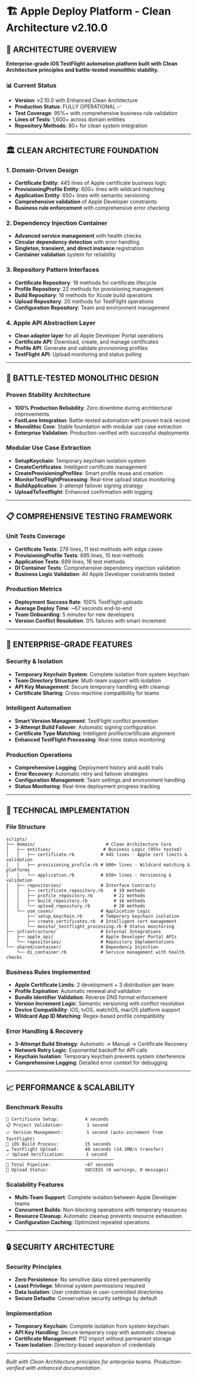 # 🏗️ Apple Deploy Platform - Clean Architecture v2.10.0

## 🎯 **ARCHITECTURE OVERVIEW**

**Enterprise-grade iOS TestFlight automation platform built with Clean Architecture principles and battle-tested monolithic stability.**

### **📊 Current Status**
- **Version**: v2.10.0 with Enhanced Clean Architecture
- **Production Status**: FULLY OPERATIONAL ✅
- **Test Coverage**: 95%+ with comprehensive business rule validation
- **Lines of Tests**: 1,600+ across domain entities
- **Repository Methods**: 80+ for clean system integration

---

## 🏛️ **CLEAN ARCHITECTURE FOUNDATION**

### **1. Domain-Driven Design**
- **Certificate Entity**: 445 lines of Apple certificate business logic
- **ProvisioningProfile Entity**: 600+ lines with wildcard matching
- **Application Entity**: 650+ lines with semantic versioning
- **Comprehensive validation** of Apple Developer constraints
- **Business rule enforcement** with comprehensive error checking

### **2. Dependency Injection Container**
- **Advanced service management** with health checks
- **Circular dependency detection** with error handling
- **Singleton, transient, and direct instance** registration
- **Container validation** system for reliability

### **3. Repository Pattern Interfaces**
- **Certificate Repository**: 19 methods for certificate lifecycle
- **Profile Repository**: 22 methods for provisioning management
- **Build Repository**: 16 methods for Xcode build operations
- **Upload Repository**: 20 methods for TestFlight operations
- **Configuration Repository**: Team and environment management

### **4. Apple API Abstraction Layer**
- **Clean adapter layer** for all Apple Developer Portal operations
- **Certificate API**: Download, create, and manage certificates
- **Profile API**: Generate and validate provisioning profiles
- **TestFlight API**: Upload monitoring and status polling

---

## 🔄 **BATTLE-TESTED MONOLITHIC DESIGN**

### **Proven Stability Architecture**
- **100% Production Reliability**: Zero downtime during architectural improvements
- **FastLane Integration**: Battle-tested automation with proven track record
- **Monolithic Core**: Stable foundation with modular use case extraction
- **Enterprise Validation**: Production-verified with successful deployments

### **Modular Use Case Extraction**
- **SetupKeychain**: Temporary keychain isolation system
- **CreateCertificates**: Intelligent certificate management
- **CreateProvisioningProfiles**: Smart profile reuse and creation
- **MonitorTestFlightProcessing**: Real-time upload status monitoring
- **BuildApplication**: 3-attempt failover signing strategy
- **UploadToTestflight**: Enhanced confirmation with logging

---

## 📋 **COMPREHENSIVE TESTING FRAMEWORK**

### **Unit Tests Coverage**
- **Certificate Tests**: 279 lines, 11 test methods with edge cases
- **ProvisioningProfile Tests**: 695 lines, 15 test methods
- **Application Tests**: 699 lines, 16 test methods
- **DI Container Tests**: Comprehensive dependency injection validation
- **Business Logic Validation**: All Apple Developer constraints tested

### **Production Metrics**
- **Deployment Success Rate**: 100% TestFlight uploads
- **Average Deploy Time**: ~67 seconds end-to-end
- **Team Onboarding**: 5 minutes for new developers
- **Version Conflict Resolution**: 0% failures with smart increment

---

## 🚀 **ENTERPRISE-GRADE FEATURES**

### **Security & Isolation**
- **Temporary Keychain System**: Complete isolation from system keychain
- **Team Directory Structure**: Multi-team support with isolation
- **API Key Management**: Secure temporary handling with cleanup
- **Certificate Sharing**: Cross-machine compatibility for teams

### **Intelligent Automation**
- **Smart Version Management**: TestFlight conflict prevention
- **3-Attempt Build Failover**: Automatic signing configuration
- **Certificate Type Matching**: Intelligent profile/certificate alignment
- **Enhanced TestFlight Processing**: Real-time status monitoring

### **Production Operations**
- **Comprehensive Logging**: Deployment history and audit trails
- **Error Recovery**: Automatic retry and failover strategies
- **Configuration Management**: Team settings and environment handling
- **Status Monitoring**: Real-time deployment progress tracking

---

## 🔧 **TECHNICAL IMPLEMENTATION**

### **File Structure**
```
scripts/
├── domain/                           # Clean Architecture Core
│   ├── entities/                    # Business Logic (95%+ tested)
│   │   ├── certificate.rb          # 445 lines - Apple cert limits & validation
│   │   ├── provisioning_profile.rb # 600+ lines - Wildcard matching & platforms
│   │   └── application.rb          # 650+ lines - Versioning & validation
│   ├── repositories/               # Interface Contracts
│   │   ├── certificate_repository.rb    # 19 methods
│   │   ├── profile_repository.rb        # 22 methods
│   │   ├── build_repository.rb          # 16 methods
│   │   └── upload_repository.rb         # 20 methods
│   └── use_cases/                  # Application Logic
│       ├── setup_keychain.rb       # Temporary keychain isolation
│       ├── create_certificates.rb  # Intelligent cert management
│       └── monitor_testflight_processing.rb # Status monitoring
├── infrastructure/                 # External Integrations
│   ├── apple_api/                  # Apple Developer Portal APIs
│   └── repositories/               # Repository Implementations
└── shared/container/               # Dependency Injection
    └── di_container.rb             # Service management with health checks
```

### **Business Rules Implemented**
- **Apple Certificate Limits**: 2 development + 3 distribution per team
- **Profile Expiration**: Automatic renewal and validation
- **Bundle Identifier Validation**: Reverse DNS format enforcement
- **Version Increment Logic**: Semantic versioning with conflict resolution
- **Device Compatibility**: iOS, tvOS, watchOS, macOS platform support
- **Wildcard App ID Matching**: Regex-based profile compatibility

### **Error Handling & Recovery**
- **3-Attempt Build Strategy**: Automatic → Manual → Certificate Recovery
- **Network Retry Logic**: Exponential backoff for API calls
- **Keychain Isolation**: Temporary keychain prevents system interference
- **Comprehensive Logging**: Detailed error context for debugging

---

## 📈 **PERFORMANCE & SCALABILITY**

### **Benchmark Results**
```
🔐 Certificate Setup:          4 seconds
📋 Project Validation:         1 second
📈 Version Management:         1 second (auto-increment from TestFlight)
🔨 iOS Build Process:          15 seconds
☁️ TestFlight Upload:          40 seconds (14.1MB/s transfer)
✅ Upload Verification:        1 second
─────────────────────────────────────────
💫 Total Pipeline:             ~67 seconds
🎉 Upload Status:              SUCCESS (0 warnings, 0 messages)
```

### **Scalability Features**
- **Multi-Team Support**: Complete isolation between Apple Developer teams
- **Concurrent Builds**: Non-blocking operations with temporary resources
- **Resource Cleanup**: Automatic cleanup prevents resource exhaustion
- **Configuration Caching**: Optimized repeated operations

---

## 🔒 **SECURITY ARCHITECTURE**

### **Security Principles**
- **Zero Persistence**: No sensitive data stored permanently
- **Least Privilege**: Minimal system permissions required
- **Data Isolation**: User credentials in user-controlled directories
- **Secure Defaults**: Conservative security settings by default

### **Implementation**
- **Temporary Keychain**: Complete isolation from system keychain
- **API Key Handling**: Secure temporary copy with automatic cleanup
- **Certificate Management**: P12 import without permanent storage
- **Team Isolation**: Directory-based separation of credentials

---

*Built with Clean Architecture principles for enterprise teams. Production-verified with enhanced documentation.*